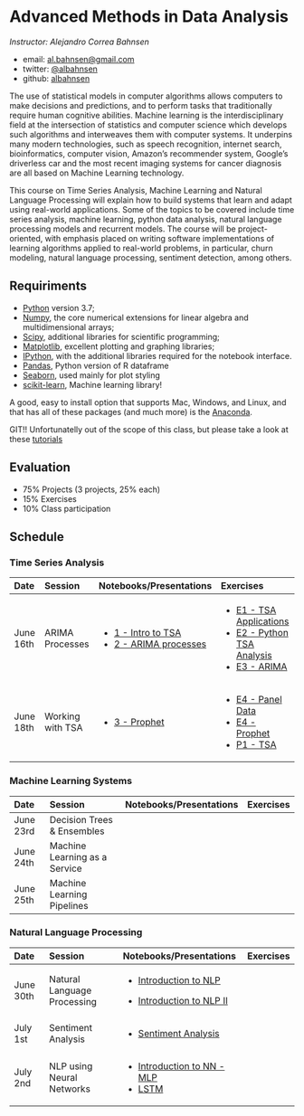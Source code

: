 # Advanced Methods in Data Analysis

*Instructor: Alejandro Correa Bahnsen*

- email: <al.bahnsen@gmail.com>
- twitter: [@albahnsen](https://twitter.com/albahnsen)
- github: [albahnsen](http://github.com/albahnsen)


The use of statistical models in computer algorithms allows computers to make decisions and predictions, and to perform tasks that traditionally require human cognitive abilities. Machine learning is the interdisciplinary field at the intersection of statistics and computer science which develops such algorithms and interweaves them with computer systems. It underpins many modern technologies, such as speech recognition, internet search, bioinformatics, computer vision, Amazon’s recommender system, Google’s driverless car and the most recent imaging systems for cancer diagnosis are all based on Machine Learning technology.

This course on Time Series Analysis, Machine Learning and Natural Language Processing  will explain how to build systems that learn and adapt using real-world applications. Some of the topics to be covered include time series analysis, machine learning, python data analysis, natural language processing models and recurrent models. The course will be project-oriented, with emphasis placed on writing software implementations of learning algorithms applied to real-world problems, in particular, churn modeling, natural language processing, sentiment detection, among others.


## Requiriments 
* [Python](http://www.python.org) version 3.7;
* [Numpy](http://www.numpy.org), the core numerical extensions for linear algebra and multidimensional arrays;
* [Scipy](http://www.scipy.org), additional libraries for scientific programming;
* [Matplotlib](http://matplotlib.sf.net), excellent plotting and graphing libraries;
* [IPython](http://ipython.org), with the additional libraries required for the notebook interface.
* [Pandas](http://pandas.pydata.org/), Python version of R dataframe
* [Seaborn](stanford.edu/~mwaskom/software/seaborn/), used mainly for plot styling
* [scikit-learn](http://scikit-learn.org), Machine learning library!

A good, easy to install option that supports Mac, Windows, and Linux, and that has all of these packages (and much more) is the [Anaconda](https://www.continuum.io/).

GIT!! Unfortunatelly out of the scope of this class, but please take a look at these [tutorials](https://help.github.com/articles/good-resources-for-learning-git-and-github/)

## Evaluation

* 75% Projects (3 projects, 25% each)
* 15% Exercises
* 10% Class participation


## Schedule

### Time Series Analysis
| Date | Session         | Notebooks/Presentations          | Exercises |
| :----| :----| :------------- | :------------- | 
| June 16th | ARIMA Processes | <ul><li>[1 - Intro to TSA](https://nbviewer.jupyter.org/github/albahnsen/AdvancedMethodsDataAnalysisClass/blob/master/notebooks/01-IntroTSA.ipynb) </li> <li>[2 - ARIMA processes](https://nbviewer.jupyter.org/github/albahnsen/AdvancedMethodsDataAnalysisClass/blob/master/notebooks/02-ARIMA.ipynb) </li></ul> | <ul><li>[E1 - TSA Applications](https://github.com/albahnsen/AdvancedMethodsDataAnalysisClass/blob/master/Exercises/E1%20-%20Examples%20TSA.md) </li><li>[E2 - Python TSA Analysis](https://nbviewer.jupyter.org/github/albahnsen/AdvancedMethodsDataAnalysisClass/blob/master/Exercises/E02-TSA.ipynb) </li> <li>[E3 - ARIMA](https://nbviewer.jupyter.org/github/albahnsen/AdvancedMethodsDataAnalysisClass/blob/master/Exercises/E03-ARIMA.ipynb) </li> </ul> | 
| June 18th | Working with TSA | <ul><li>[3 - Prophet](https://nbviewer.jupyter.org/github/albahnsen/AdvancedMethodsDataAnalysisClass/blob/master/notebooks/03-TSA-prophet.ipynb) </li> </ul> |   <ul><li>[E4 - Panel Data](https://github.com/albahnsen/AdvancedMethodsDataAnalysisClass/blob/master/Exercises/E04%20-%20Panel%20Data.md) </li> <li>[E4 - Prophet](https://nbviewer.jupyter.org/github/albahnsen/AdvancedMethodsDataAnalysisClass/blob/master/Exercises/E05-prophet.ipynb) </li> <li>[P1 - TSA](https://github.com/albahnsen/AdvancedMethodsDataAnalysisClass/blob/master/Exercises/P1-TSL.md) </li> </ul>| 

### Machine Learning Systems
| Date | Session         | Notebooks/Presentations          | Exercises |
| :----| :----| :------------- | :------------- | 
| June 23rd | Decision Trees & Ensembles | |  | 
| June 24th | Machine Learning as a Service | |  | 
| June 25th | Machine Learning Pipelines | |  | 

 ### Natural Language Processing
| Date | Session         | Notebooks/Presentations          | Exercises |
| :----| :----| :------------- | :------------- | 
| June 30th | Natural Language Processing  | <ul><li>[Introduction to NLP]() </li></ul> <ul><li>[Introduction to NLP II ]() </li></ul> |  | 
| July 1st |  Sentiment Analysis | <ul><li>[Sentiment Analysis]() </li></ul> |  |
| July 2nd |  NLP using Neural Networks | <ul><li>[Introduction to NN - MLP]() </li><li>[LSTM]() </li></ul> |  |





